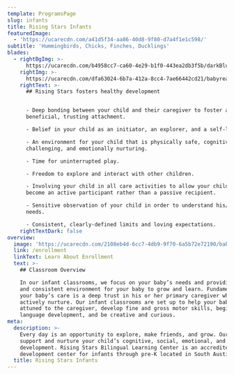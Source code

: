 ```yaml
---
template: ProgramsPage
slug: infants
title: Rising Stars Infants
featuredImage:
  - 'https://ucarecdn.com/a41d5f34-aa86-40d8-9f80-d7a4f1e1c598/'
subtitle: 'Hummingbirds, Chicks, Finches, Ducklings'
blades:
  - rightBgImg: >-
      https://ucarecdn.com/b4958cc7-ca60-4e29-b1f0-443ea2db3f5b/darkBluesquiggles.jpg
    rightImg: >-
      https://ucarecdn.com/dfa63024-6b7a-412a-8cc4-7ae66442cd21/babyreadingbook.jpg
    rightText: >-
      ## Rising Stars fosters healthy development


      - Deep bonding between your child and their caregiver to foster a
      beneficial, trusting attachment.

      - Belief in your child as an initiator, an explorer, and a self-learner.

      - An environment for your child that is physically safe, cognitively
      challenging, and emotionally nurturing.

      - Time for uninterrupted play.

      - Freedom to explore and interact with other children.

      - Involving your child in all care activities to allow your child to
      become an active participant rather than a passive recipient.

      - Sensitive observation of your child in order to understand his/her
      needs.

      - Consistent, clearly-defined limits and loving expectations.
    rightTextDark: false
overview:
  image: 'https://ucarecdn.com/2108eb4d-6cc7-4db9-9f70-6a5b72e72190/babiesincribs.jpg'
  link: /enrollment
  linkText: Learn About Enrollment
  text: >-
    ## Classroom Overview

    In our infant classrooms, we focus on your baby’s needs and providing a safe
    and consistent environment for your baby to grow and learn. Fundamental to
    your baby’s care is a deep trust in his or her primary caregiver which we
    actively nurture. Our infant classrooms are set up to help your baby feel
    attuned to the caregiver, develop fine and gross motor skills, begin
    language development, and be creative and curious.
meta:
  description: >-
    Every day is an opportunity to explore, make friends, and grow. Our teachers
    support and nurture your child’s cognitive, social, emotional, and physical
    development. Rising Stars Bilingual Learning Center is an accredited child
    development center for infants through pre-K located in South Austin..
  title: Rising Stars Infants
---
```


